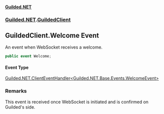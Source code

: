 
#### [Guilded.NET](index 'index')
### [Guilded.NET](index#Guilded_NET 'Guilded.NET').[GuildedClient](GuildedClient 'Guilded.NET.GuildedClient')
## GuildedClient.Welcome Event
An event when WebSocket receives a welcome.  
```csharp
public event Welcome;
```

#### Event Type
[Guilded.NET.ClientEventHandler&lt;](ClientEventHandler_T_(GuildedClient_T) 'Guilded.NET.ClientEventHandler&lt;T&gt;(Guilded.NET.GuildedClient, T)')[Guilded.NET.Base.Events.WelcomeEvent](https://docs.microsoft.com/en-us/dotnet/api/Guilded.NET.Base.Events.WelcomeEvent 'Guilded.NET.Base.Events.WelcomeEvent')[&gt;](ClientEventHandler_T_(GuildedClient_T) 'Guilded.NET.ClientEventHandler&lt;T&gt;(Guilded.NET.GuildedClient, T)')
### Remarks
This event is received once WebSocket is initiated and is confirmed on Guilded's side.  
